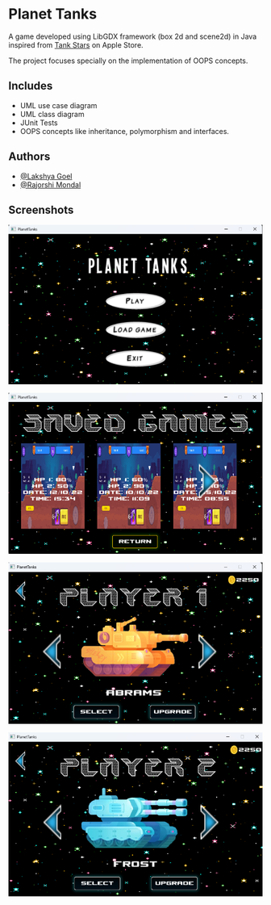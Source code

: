 
# Planet Tanks

A game developed using LibGDX framework (box 2d and scene2d) in Java inspired from [Tank Stars](https://apps.apple.com/us/app/tank-stars/id1347123739) on Apple Store.

The project focuses specially on the implementation of OOPS concepts.

## Includes

- UML use case diagram
- UML class diagram
- JUnit Tests
- OOPS concepts like inheritance, polymorphism and interfaces.



## Authors

- [@Lakshya Goel](https://www.github.com/lakshya-goel)
- [@Rajorshi Mondal](https://github.com/rajorshi1)


## Screenshots

![Start Screen](Screenshots/start_game.png)

![Load Screen](Screenshots/load_game.png)

![Select Player 1 Screen](Screenshots/select_p1.png)

![Select Player 2 Screen](Screenshots/select_p2.png)


